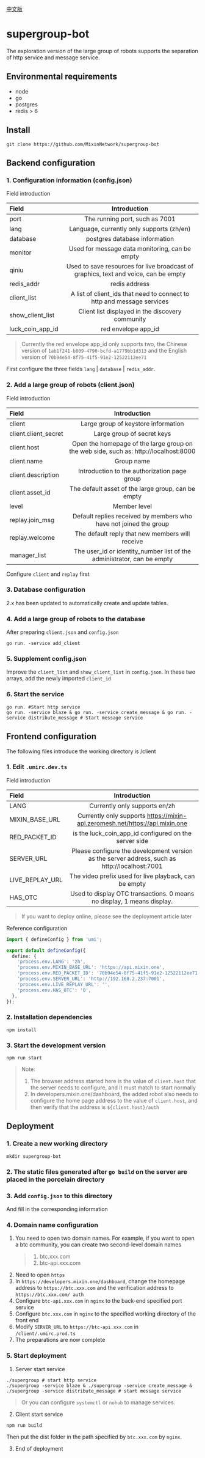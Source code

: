 [中文版](README.zh-CN.md)

# supergroup-bot

The exploration version of the large group of robots supports the separation of http service and message service.

## Environmental requirements

- node
- go
- postgres
- redis > 6

## Install

```shell
git clone https://github.com/MixinNetwork/supergroup-bot
```

## Backend configuration

### 1. Configuration information (config.json)

Field introduction

| Field            |                                    Introduction                                     |
| :--------------- | :---------------------------------------------------------------------------------: |
| port             |                           The running port, such as 7001                            |
| lang             |                      Language, currently only supports (zh/en)                      |
| database         |                            postgres database information                            |
| monitor          |                   Used for message data monitoring, can be empty                    |
| qiniu            | Used to save resources for live broadcast of graphics, text and voice, can be empty |
| redis_addr       |                                    redis address                                    |
| client_list      |       A list of client_ids that need to connect to http and message services        |
| show_client_list |                  Client list displayed in the discovery community                   |
| luck_coin_app_id |                                 red envelope app_id                                 |

> Currently the red envelope app_id only supports two, the Chinese version of `1ab1f241-b809-4790-bcfd-a1779bb1d313` and the English version of `70b94e54-8f75-41f5-91e2-12522112ee71`

First configure the three fields `lang` | `database` | `redis_addr`.

### 2. Add a large group of robots (client.json)

Field introduction

| Field                |                                     Introduction                                     |
| :------------------- | :----------------------------------------------------------------------------------: |
| client               |                         Large group of keystore information                          |
| client.client_secret |                              Large group of secret keys                              |
| client.host          | Open the homepage of the large group on the web side, such as: http://localhost:8000 |
| client.name          |                                      Group name                                      |
| client.description   |                     Introduction to the authorization page group                     |
| client.asset_id      |                  The default asset of the large group, can be empty                  |
| level                |                                     Member level                                     |
| replay.join_msg      |          Default replies received by members who have not joined the group           |
| replay.welcome       |                   The default reply that new members will receive                    |
| manager_list         |        The user_id or identity_number list of the administrator, can be empty        |

Configure `client` and `replay` first

### 3. Database configuration

2.x has been updated to automatically create and update tables.

### 4. Add a large group of robots to the database

After preparing `client.json` and `config.json`

```shell
go run. -service add_client
```

### 5. Supplement config.json

Improve the `client_list` and `show_client_list` in `config.json`. In these two arrays, add the newly imported `client_id`

### 6. Start the service

```shell
go run. #Start http service
go run. -service blaze & go run. -service create_message & go run. -service distribute_message # Start message service
```

## Frontend configuration

The following files introduce the working directory is /client

### 1. Edit `.umirc.dev.ts`

Field introduction

| Field           |                                         Introduction                                          |
| :-------------- | :-------------------------------------------------------------------------------------------: |
| LANG            |                                 Currently only supports en/zh                                 |
| MIXIN_BASE_URL  |         Currently only supports https://mixin-api.zeromesh.net/https://api.mixin.one          |
| RED_PACKET_ID   |                     is the luck_coin_app_id configured on the server side                     |
| SERVER_URL      | Please configure the development version as the server address, such as http://localhost:7001 |
| LIVE_REPLAY_URL |                     The video prefix used for live playback, can be empty                     |
| HAS_OTC         |            Used to display OTC transactions. 0 means no display, 1 means display.             |

> If you want to deploy online, please see the deployment article later

Reference configuration

```ts
import { defineConfig } from 'umi';

export default defineConfig({
  define: {
    'process.env.LANG': 'zh',
    'process.env.MIXIN_BASE_URL': 'https://api.mixin.one',
    'process.env.RED_PACKET_ID': '70b94e54-8f75-41f5-91e2-12522112ee71',
    'process.env.SERVER_URL': 'http://192.168.2.237:7001',
    'process.env.LIVE_REPLAY_URL': '',
    'process.env.HAS_OTC': '0',
  },
});
```

### 2. Installation dependencies

```shell
npm install
```

### 3. Start the development version

```shell
npm run start
```

> Note:
>
> 1. The browser address started here is the value of `client.host` that the server needs to configure, and it must match to start normally
> 2. In developers.mixin.one/dashboard, the added robot also needs to configure the home page address to the value of `client.host`, and then verify that the address is `${client.host}/auth`

## Deployment

### 1. Create a new working directory

```shell
mkdir supergroup-bot
```

### 2. The static files generated after `go build` on the server are placed in the porcelain directory

### 3. Add `config.json` to this directory

And fill in the corresponding information

### 4. Domain name configuration

1. You need to open two domain names. For example, if you want to open a btc community, you can create two second-level domain names
   > 1. btc.xxx.com
   > 2. btc-api.xxx.com
2. Need to open `https`
3. In `https://developers.mixin.one/dashboard`, change the homepage address to `https://btc.xxx.com` and the verification address to `https://btc.xxx.com/ auth`
4. Configure `btc-api.xxx.com` in `nginx` to the back-end specified port service
5. Configure `btc.xxx.com` in `nginx` to the specified working directory of the front end
6. Modify `SERVER_URL` to `https://btc-api.xxx.com` in `/client/.umirc.prod.ts`
7. The preparations are now complete

### 5. Start deployment

1. Server start service

```shell
./supergroup # start http service
./supergroup -service blaze & ./supergroup -service create_message & ./supergroup -service distribute_message # start message service
```

> Or you can configure `systemctl` or `nohub` to manage services.

2. Client start service

```shell
npm run build
```

Then put the dist folder in the path specified by `btc.xxx.com` by `nginx`.

3. End of deployment
